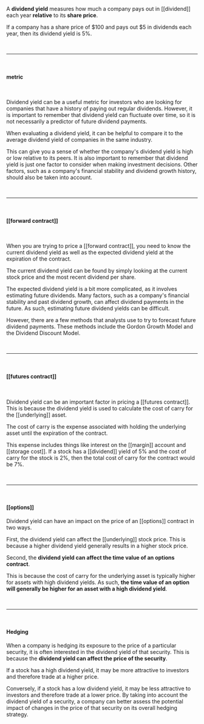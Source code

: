 A **dividend yield** measures how much a company pays out in [[dividend]] each year **relative** to its **share price**.

If a company has a share price of $100 and pays out $5 in dividends each year, then its dividend yield is 5%. 

<br>

___

<br>

#### metric 
<br>

Dividend yield can be a useful metric for investors who are looking for companies that have a history of paying out regular dividends. However, it is important to remember that dividend yield can fluctuate over time, so it is not necessarily a predictor of future dividend payments.


When evaluating a dividend yield, it can be helpful to compare it to the average dividend yield of companies in the same industry.

This can give you a sense of whether the company's dividend yield is high or low relative to its peers. It is also important to remember that dividend yield is just one factor to consider when making investment decisions. Other factors, such as a company's financial stability and dividend growth history, should also be taken into account.

<br>

___

<br>

#### [[forward contract]]

<br>

When you are trying to price a [[forward contract]], you need to know the current dividend yield as well as the expected dividend yield at the expiration of the contract. 

The current dividend yield can be found by simply looking at the current stock price and the most recent dividend per share. 

The expected dividend yield is a bit more complicated, as it involves estimating future dividends. Many factors, such as a company's financial stability and past dividend growth, can affect dividend payments in the future. As such, estimating future dividend yields can be difficult. 

However, there are a few methods that analysts use to try to forecast future dividend payments. These methods include the Gordon Growth Model and the Dividend Discount Model.


<br>

____

<br>

#### [[futures contract]]

<br>

Dividend yield can be an important factor in pricing a [[futures contract]]. This is because the dividend yield is used to calculate the cost of carry for the [[underlying]] asset.

The cost of carry is the expense associated with holding the underlying asset until the expiration of the contract.

This expense includes things like interest on the [[margin]] account and [[storage cost]].
If a stock has a [[dividend]] yield of 5% and the cost of carry for the stock is 2%, then the total cost of carry for the contract would be 7%.

<br>

___

<br>

#### [[options]]


  
Dividend yield can have an impact on the price of an [[options]] contract in two ways.

First, the dividend yield can affect the [[underlying]] stock price. This is because a higher dividend yield generally results in a higher stock price.

Second, the **dividend yield can affect the time value of an options contract**.

This is because the cost of carry for the underlying asset is typically higher for assets with high dividend yields. As such, **the time value of an option will generally be higher for an asset with a high dividend yield**.


<br>

___

<br>

#### Hedging 


When a company is hedging its exposure to the price of a particular security, it is often interested in the dividend yield of that security. This is because the **dividend yield can affect the price of the security**. 

If a stock has a high dividend yield, it may be more attractive to investors and therefore trade at a higher price.

Conversely, if a stock has a low dividend yield, it may be less attractive to investors and therefore trade at a lower price. By taking into account the dividend yield of a security, a company can better assess the potential impact of changes in the price of that security on its overall hedging strategy.
